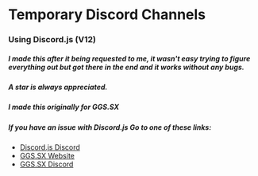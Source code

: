 # Temporary Discord Channels
### Using Discord.js (V12)

##### I made this after it being requested to me, it wasn't easy trying to figure everything out but got there in the end and it works without any bugs.
##### A star is always appreciated.
##### I made this originally for GGS.SX
##### If you have an issue with Discord.js Go to one of these links:

+ [Discord.js Discord](https://discordapp.com/invite/bRCvFy9)
+ [GGS.SX Website](https://ggs.sx/)
+ [GGS.SX Discord](https://discord.com/invite/ggs)
